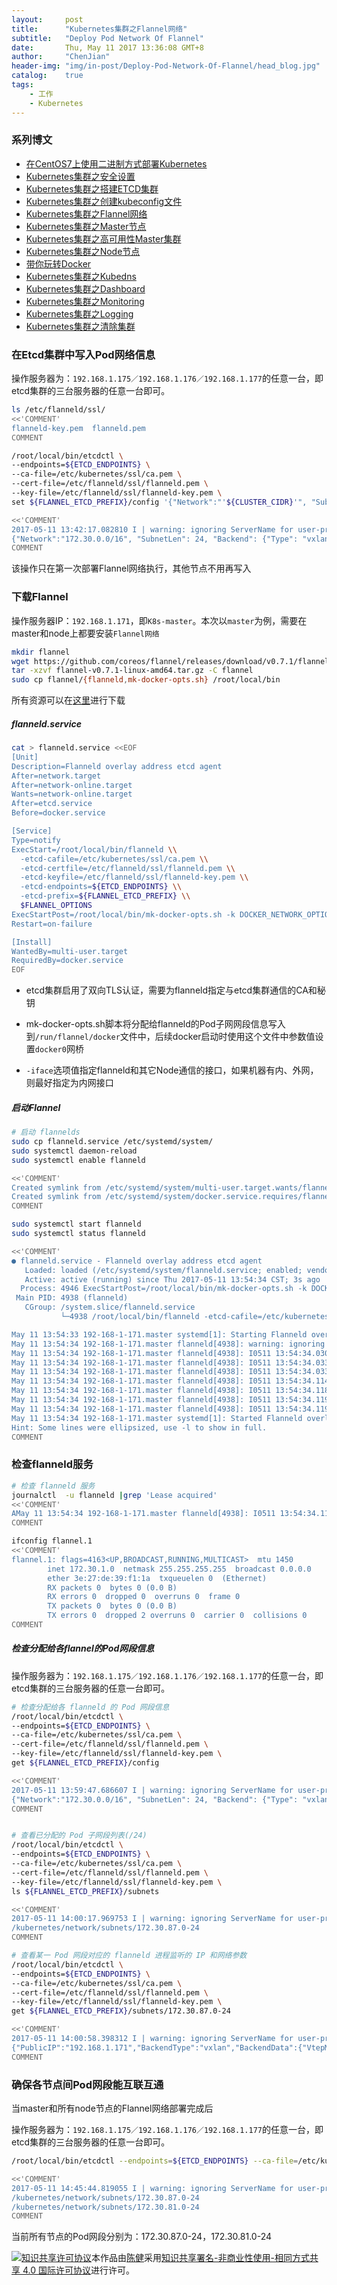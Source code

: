 ```yaml
---
layout:     post
title:      "Kubernetes集群之Flannel网络"
subtitle:   "Deploy Pod Network Of Flannel"
date:       Thu, May 11 2017 13:36:08 GMT+8
author:     "ChenJian"
header-img: "img/in-post/Deploy-Pod-Network-Of-Flannel/head_blog.jpg"
catalog:    true
tags:
    - 工作
    - Kubernetes
---
```


### 系列博文

- [在CentOS7上使用二进制方式部署Kubernetes](https://o-my-chenjian.com/2017/04/25/Deploy-K8s-By-Source-Code-On-CentOS7/)
- [Kubernetes集群之安全设置](https://o-my-chenjian.com/2017/04/25/Security-Settings-Of-K8s/)
- [Kubernetes集群之搭建ETCD集群](https://o-my-chenjian.com/2017/04/08/Deploy-Etcd-Cluster/)
- [Kubernetes集群之创建kubeconfig文件](https://o-my-chenjian.com/2017/04/26/Create-The-File-Of-Kubeconfig-For-K8s/)
- [Kubernetes集群之Flannel网络](https://o-my-chenjian.com/2017/05/11/Deploy-Pod-Network-Of-Flannel/)
- [Kubernetes集群之Master节点](https://o-my-chenjian.com/2017/04/26/Deploy-Master-Of-K8s/)
- [Kubernetes集群之高可用性Master集群](https://o-my-chenjian.com/2017/05/20/Deploy-HA-Master-Clusters-Of-K8s/)
- [Kubernetes集群之Node节点](https://o-my-chenjian.com/2017/04/26/Deploy-Node-Of-K8s/)
- [带你玩转Docker](https://o-my-chenjian.com/2016/07/04/Easy-With-Docker/)
- [Kubernetes集群之Kubedns](https://o-my-chenjian.com/2017/04/26/Deploy-Kubedns-Of-K8s/)
- [Kubernetes集群之Dashboard](https://o-my-chenjian.com/2017/04/08/Deploy-Dashboard-With-K8s/)
- [Kubernetes集群之Monitoring](https://o-my-chenjian.com/2017/04/08/Deploy-Monitoring-With-K8s/)
- [Kubernetes集群之Logging](https://o-my-chenjian.com/2017/04/08/Deploy-Logging-With-K8s/)
- [Kubernetes集群之清除集群](https://o-my-chenjian.com/2017/05/11/Clear-The-Cluster-Of-K8s/)


### 在Etcd集群中写入Pod网络信息

操作服务器为：`192.168.1.175／192.168.1.176／192.168.1.177`的任意一台，即etcd集群的三台服务器的任意一台即可。

``` bash
ls /etc/flanneld/ssl/
<<'COMMENT'
flanneld-key.pem  flanneld.pem
COMMENT

/root/local/bin/etcdctl \
--endpoints=${ETCD_ENDPOINTS} \
--ca-file=/etc/kubernetes/ssl/ca.pem \
--cert-file=/etc/flanneld/ssl/flanneld.pem \
--key-file=/etc/flanneld/ssl/flanneld-key.pem \
set ${FLANNEL_ETCD_PREFIX}/config '{"Network":"'${CLUSTER_CIDR}'", "SubnetLen": 24, "Backend": {"Type": "vxlan"}}'

<<'COMMENT'
2017-05-11 13:42:17.082810 I | warning: ignoring ServerName for user-provided CA for backwards compatibility is deprecated
{"Network":"172.30.0.0/16", "SubnetLen": 24, "Backend": {"Type": "vxlan"}}
COMMENT
```

该操作只在第一次部署Flannel网络执行，其他节点不用再写入

### 下载Flannel

操作服务器IP：`192.168.1.171`，即`K8s-master`。本次以`master`为例，需要在master和node上都要安装`Flannel网络`

``` bash
mkdir flannel
wget https://github.com/coreos/flannel/releases/download/v0.7.1/flannel-v0.7.1-linux-amd64.tar.gz
tar -xzvf flannel-v0.7.1-linux-amd64.tar.gz -C flannel
sudo cp flannel/{flanneld,mk-docker-opts.sh} /root/local/bin
```
所有资源可以在[这里](https://pan.baidu.com/s/1pLhmqzL)进行下载

##### flanneld.service

``` bash
cat > flanneld.service <<EOF
[Unit]
Description=Flanneld overlay address etcd agent
After=network.target
After=network-online.target
Wants=network-online.target
After=etcd.service
Before=docker.service

[Service]
Type=notify
ExecStart=/root/local/bin/flanneld \\
  -etcd-cafile=/etc/kubernetes/ssl/ca.pem \\
  -etcd-certfile=/etc/flanneld/ssl/flanneld.pem \\
  -etcd-keyfile=/etc/flanneld/ssl/flanneld-key.pem \\
  -etcd-endpoints=${ETCD_ENDPOINTS} \\
  -etcd-prefix=${FLANNEL_ETCD_PREFIX} \\
  $FLANNEL_OPTIONS
ExecStartPost=/root/local/bin/mk-docker-opts.sh -k DOCKER_NETWORK_OPTIONS -d /run/flannel/docker
Restart=on-failure

[Install]
WantedBy=multi-user.target
RequiredBy=docker.service
EOF
```

- etcd集群启用了双向TLS认证，需要为flanneld指定与etcd集群通信的CA和秘钥

- mk-docker-opts.sh脚本将分配给flanneld的Pod子网网段信息写入到`/run/flannel/docker`文件中，后续docker启动时使用这个文件中参数值设置`docker0`网桥

- `-iface`选项值指定flanneld和其它Node通信的接口，如果机器有内、外网，则最好指定为内网接口

##### 启动Flannel

``` bash
# 启动 flannelds
sudo cp flanneld.service /etc/systemd/system/
sudo systemctl daemon-reload
sudo systemctl enable flanneld

<<'COMMENT'
Created symlink from /etc/systemd/system/multi-user.target.wants/flanneld.service to /etc/systemd/system/flanneld.service.
Created symlink from /etc/systemd/system/docker.service.requires/flanneld.service to /etc/systemd/system/flanneld.service.
COMMENT

sudo systemctl start flanneld
sudo systemctl status flanneld

<<'COMMENT'
● flanneld.service - Flanneld overlay address etcd agent
   Loaded: loaded (/etc/systemd/system/flanneld.service; enabled; vendor preset: disabled)
   Active: active (running) since Thu 2017-05-11 13:54:34 CST; 3s ago
  Process: 4946 ExecStartPost=/root/local/bin/mk-docker-opts.sh -k DOCKER_NETWORK_OPTIONS -d /run/flannel/docker (code=exited, status=0/SUCCESS)
 Main PID: 4938 (flanneld)
   CGroup: /system.slice/flanneld.service
           └─4938 /root/local/bin/flanneld -etcd-cafile=/etc/kubernetes/ssl/ca.pem -etcd-certfile=/etc/flanneld/ssl/flanneld.pem -etcd-keyfile=/etc/flan...

May 11 13:54:33 192-168-1-171.master systemd[1]: Starting Flanneld overlay address etcd agent...
May 11 13:54:34 192-168-1-171.master flanneld[4938]: warning: ignoring ServerName for user-provided CA for backwards compatibility is deprecated
May 11 13:54:34 192-168-1-171.master flanneld[4938]: I0511 13:54:34.030738    4938 main.go:132] Installing signal handlers
May 11 13:54:34 192-168-1-171.master flanneld[4938]: I0511 13:54:34.033839    4938 manager.go:149] Using interface with name ens160 and address ...68.1.171
May 11 13:54:34 192-168-1-171.master flanneld[4938]: I0511 13:54:34.033937    4938 manager.go:166] Defaulting external address to interface addr...8.1.171)
May 11 13:54:34 192-168-1-171.master flanneld[4938]: I0511 13:54:34.114080    4938 local_manager.go:179] Picking subnet in range 172.30.1.0 ... ...30.255.0
May 11 13:54:34 192-168-1-171.master flanneld[4938]: I0511 13:54:34.118711    4938 manager.go:250] Lease acquired: 172.30.87.0/24
May 11 13:54:34 192-168-1-171.master flanneld[4938]: I0511 13:54:34.119706    4938 network.go:58] Watching for L3 misses
May 11 13:54:34 192-168-1-171.master flanneld[4938]: I0511 13:54:34.119739    4938 network.go:66] Watching for new subnet leases
May 11 13:54:34 192-168-1-171.master systemd[1]: Started Flanneld overlay address etcd agent.
Hint: Some lines were ellipsized, use -l to show in full.
COMMENT
```

### 检查flanneld服务

``` bash
# 检查 flanneld 服务
journalctl  -u flanneld |grep 'Lease acquired'
<<'COMMENT'
AMay 11 13:54:34 192-168-1-171.master flanneld[4938]: I0511 13:54:34.118711    4938 manager.go:250] Lease acquired: 172.30.87.0/24
COMMENT

ifconfig flannel.1
<<'COMMENT'
flannel.1: flags=4163<UP,BROADCAST,RUNNING,MULTICAST>  mtu 1450
        inet 172.30.1.0  netmask 255.255.255.255  broadcast 0.0.0.0
        ether 3e:27:de:39:f1:1a  txqueuelen 0  (Ethernet)
        RX packets 0  bytes 0 (0.0 B)
        RX errors 0  dropped 0  overruns 0  frame 0
        TX packets 0  bytes 0 (0.0 B)
        TX errors 0  dropped 2 overruns 0  carrier 0  collisions 0
COMMENT
```

##### 检查分配给各flannel的Pod网段信息

操作服务器为：`192.168.1.175／192.168.1.176／192.168.1.177`的任意一台，即etcd集群的三台服务器的任意一台即可。

``` bash
# 检查分配给各 flanneld 的 Pod 网段信息
/root/local/bin/etcdctl \
--endpoints=${ETCD_ENDPOINTS} \
--ca-file=/etc/kubernetes/ssl/ca.pem \
--cert-file=/etc/flanneld/ssl/flanneld.pem \
--key-file=/etc/flanneld/ssl/flanneld-key.pem \
get ${FLANNEL_ETCD_PREFIX}/config

<<'COMMENT'
2017-05-11 13:59:47.686607 I | warning: ignoring ServerName for user-provided CA for backwards compatibility is deprecated
{"Network":"172.30.0.0/16", "SubnetLen": 24, "Backend": {"Type": "vxlan"}}
COMMENT


# 查看已分配的 Pod 子网段列表(/24)
/root/local/bin/etcdctl \
--endpoints=${ETCD_ENDPOINTS} \
--ca-file=/etc/kubernetes/ssl/ca.pem \
--cert-file=/etc/flanneld/ssl/flanneld.pem \
--key-file=/etc/flanneld/ssl/flanneld-key.pem \
ls ${FLANNEL_ETCD_PREFIX}/subnets

<<'COMMENT'
2017-05-11 14:00:17.969753 I | warning: ignoring ServerName for user-provided CA for backwards compatibility is deprecated
/kubernetes/network/subnets/172.30.87.0-24
COMMENT

# 查看某一 Pod 网段对应的 flanneld 进程监听的 IP 和网络参数
/root/local/bin/etcdctl \
--endpoints=${ETCD_ENDPOINTS} \
--ca-file=/etc/kubernetes/ssl/ca.pem \
--cert-file=/etc/flanneld/ssl/flanneld.pem \
--key-file=/etc/flanneld/ssl/flanneld-key.pem \
get ${FLANNEL_ETCD_PREFIX}/subnets/172.30.87.0-24

<<'COMMENT'
2017-05-11 14:00:58.398312 I | warning: ignoring ServerName for user-provided CA for backwards compatibility is deprecated
{"PublicIP":"192.168.1.171","BackendType":"vxlan","BackendData":{"VtepMAC":"3e:27:de:39:f1:1a"}}
COMMENT
```

### 确保各节点间Pod网段能互联互通

当master和所有node节点的Flannel网络部署完成后

操作服务器为：`192.168.1.175／192.168.1.176／192.168.1.177`的任意一台，即etcd集群的三台服务器的任意一台即可。

``` sh
/root/local/bin/etcdctl --endpoints=${ETCD_ENDPOINTS} --ca-file=/etc/kubernetes/ssl/ca.pem --cert-file=/etc/flanneld/ssl/flanneld.pem --key-file=/etc/flanneld/ssl/flanneld-key.pem ls ${FLANNEL_ETCD_PREFIX}/subnets

<<'COMMENT'
2017-05-11 14:45:44.819055 I | warning: ignoring ServerName for user-provided CA for backwards compatibility is deprecated
/kubernetes/network/subnets/172.30.87.0-24
/kubernetes/network/subnets/172.30.81.0-24
COMMENT
```

当前所有节点的Pod网段分别为：172.30.87.0-24，172.30.81.0-24


<a rel="license" href="http://creativecommons.org/licenses/by-nc-sa/4.0/"><img alt="知识共享许可协议" style="border-width:0" src="https://i.creativecommons.org/l/by-nc-sa/4.0/88x31.png" /></a>本作品由<a xmlns:cc="http://creativecommons.org/ns#" href="https://o-my-chenjian.com/2017/05/11/Deploy-Pod-Network-Of-Flannel/" property="cc:attributionName" rel="cc:attributionURL">陈健</a>采用<a rel="license" href="http://creativecommons.org/licenses/by-nc-sa/4.0/">知识共享署名-非商业性使用-相同方式共享 4.0 国际许可协议</a>进行许可。